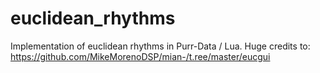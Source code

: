 # euclidean_rhythms
Implementation of euclidean rhythms in Purr-Data / Lua. Huge credits to: https://github.com/MikeMorenoDSP/mian-/t.ree/master/eucgui
